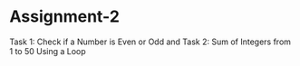 # Assignment-2
Task 1: Check if a Number is Even or Odd and Task 2: Sum of Integers from 1 to 50 Using a Loop
